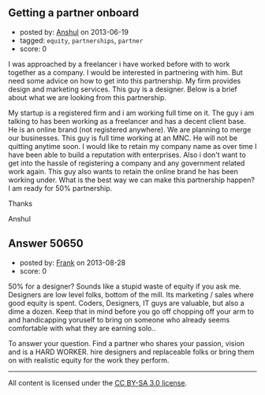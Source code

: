 ## Getting a partner onboard

- posted by: [Anshul](https://stackexchange.com/users/-1/26695-anshul) on 2013-06-19
- tagged: `equity`, `partnerships`, `partner`
- score: 0

I was approached by a freelancer i have worked before with to work together as a company. I would be interested in partnering with him. But need some advice on how to get into this partnership. My firm provides design and marketing services. This guy is a designer. Below is a brief about what we are looking from this partnership.

My startup is a registered firm and i am working full time on it. The guy i am talking to has been working as a freelancer and has a decent client base. He is an online brand (not registered anywhere). We are planning to merge our businesses. This guy is full time working at an MNC. He will not be quitting anytime soon. 
I would like to retain my company name as over time I have been able to build a reputation with enterprises. Also i don't want to get into the hassle of registering a company and any government related work again. This guy also wants to retain the online brand he has been working under.
What is the best way we can make this partnership happen? I am ready for 50% partnership. 

Thanks

Anshul
 


## Answer 50650

- posted by: [Frank](https://stackexchange.com/users/-1/4858-frank) on 2013-08-28
- score: 0

50% for a designer?  Sounds like a stupid waste of equity if you ask me.  Designers are low level folks, bottom of the mill.  Its marketing / sales where good equity is spent.  Coders, Designers, IT guys are valuable, but also a dime a dozen.  Keep that in mind before you go off chopping off your arm to and handicapping yoruself to bring on someone who already seems comfortable with what they are earning solo.. 

To answer your question. Find a partner who shares your passion, vision and is a HARD WORKER. hire designers and replaceable folks or bring them on with realistic equity for the work they perform.  



---

All content is licensed under the [CC BY-SA 3.0 license](https://creativecommons.org/licenses/by-sa/3.0/).

